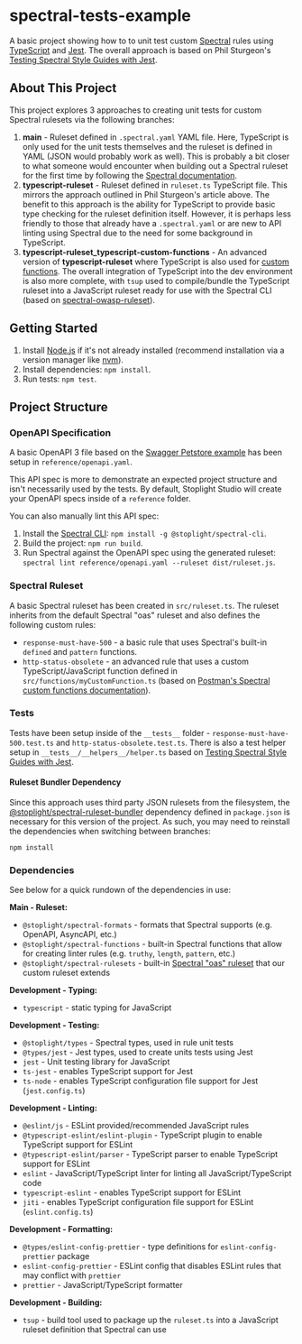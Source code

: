 # spectral-tests-example

A basic project showing how to to unit test custom
[Spectral](https://github.com/stoplightio/spectral) rules using
[TypeScript](https://www.typescriptlang.org) and [Jest](https://jestjs.io). The
overall approach is based on Phil Sturgeon's
[Testing Spectral Style Guides with Jest](https://apisyouwonthate.com/blog/testing-spectral-style-guides-with-jest/).

## About This Project

This project explores 3 approaches to creating unit tests for custom Spectral
rulesets via the following branches:

1. **main** - Ruleset defined in `.spectral.yaml` YAML file. Here, TypeScript is
   only used for the unit tests themselves and the ruleset is defined in YAML
   (JSON would probably work as well). This is probably a bit closer to what
   someone would encounter when building out a Spectral ruleset for the first
   time by following the
   [Spectral documentation](https://docs.stoplight.io/docs/spectral/674b27b261c3c-overview#1-create-a-local-ruleset).
2. **typescript-ruleset** - Ruleset defined in `ruleset.ts` TypeScript file.
   This mirrors the approach outlined in Phil Sturgeon's article above. The
   benefit to this approach is the ability for TypeScript to provide basic type
   checking for the ruleset definition itself. However, it is perhaps less
   friendly to those that already have a `.spectral.yaml` or are new to API
   linting using Spectral due to the need for some background in TypeScript.
3. **typescript-ruleset_typescript-custom-functions** - An advanced version of
   **typescript-ruleset** where TypeScript is also used for
   [custom functions](https://docs.stoplight.io/docs/spectral/a781e290eb9f9-custom-functions).
   The overall integration of TypeScript into the dev environment is also more
   complete, with `tsup` used to compile/bundle the TypeScript ruleset into a
   JavaScript ruleset ready for use with the Spectral CLI (based on
   [spectral-owasp-ruleset](https://github.com/stoplightio/spectral-owasp-ruleset)).

## Getting Started

1. Install [Node.js](https://nodejs.org) if it's not already installed
   (recommend installation via a version manager like
   [nvm](https://github.com/nvm-sh/nvm)).
2. Install dependencies: `npm install`.
3. Run tests: `npm test`.

## Project Structure

### OpenAPI Specification

A basic OpenAPI 3 file based on the
[Swagger Petstore example](https://github.com/swagger-api/swagger-petstore/blob/master/src/main/resources/openapi.yaml)
has been setup in `reference/openapi.yaml`.

This API spec is more to demonstrate an expected project structure and isn't
necessarily used by the tests. By default, Stoplight Studio will create your
OpenAPI specs inside of a `reference` folder.

You can also manually lint this API spec:

1. Install the
   [Spectral CLI](https://github.com/stoplightio/spectral#-installation):
   `npm install -g @stoplight/spectral-cli`.
2. Build the project: `npm run build`.
3. Run Spectral against the OpenAPI spec using the generated ruleset:
   `spectral lint reference/openapi.yaml --ruleset dist/ruleset.js`.

### Spectral Ruleset

A basic Spectral ruleset has been created in `src/ruleset.ts`. The ruleset
inherits from the default Spectral "oas" ruleset and also defines the following
custom rules:

- `response-must-have-500` - a basic rule that uses Spectral's built-in
  `defined` and `pattern` functions.
- `http-status-obsolete` - an advanced rule that uses a custom
  TypeScript/JavaScript function defined in `src/functions/myCustomFunction.ts`
  (based on
  [Postman's Spectral custom functions documentation](https://learning.postman.com/docs/api-governance/configurable-rules/spectral/#spectral-custom-functions)).

### Tests

Tests have been setup inside of the `__tests__` folder -
`response-must-have-500.test.ts` and `http-status-obsolete.test.ts`. There is
also a test helper setup in `__tests__/__helpers__/helper.ts` based on
[Testing Spectral Style Guides with Jest](https://apisyouwonthate.com/blog/testing-spectral-style-guides-with-jest/).

#### Ruleset Bundler Dependency

Since this approach uses third party JSON rulesets from the filesystem, the
[@stoplight/spectral-ruleset-bundler](https://www.npmjs.com/package/@stoplight/spectral-ruleset-bundler)
dependency defined in `package.json` is necessary for this version of the
project. As such, you may need to reinstall the dependencies when switching
between branches:

```Shell
npm install
```

### Dependencies

See below for a quick rundown of the dependencies in use:

**Main - Ruleset:**

- `@stoplight/spectral-formats` - formats that Spectral supports (e.g. OpenAPI,
  AsyncAPI, etc.)
- `@stoplight/spectral-functions` - built-in Spectral functions that allow for
  creating linter rules (e.g. `truthy`, `length`, `pattern`, etc.)
- `@stoplight/spectral-rulesets` - built-in
  [Spectral "oas" ruleset](https://docs.stoplight.io/docs/spectral/4dec24461f3af-open-api-rules)
  that our custom ruleset extends

**Development - Typing:**

- `typescript` - static typing for JavaScript

**Development - Testing:**

- `@stoplight/types` - Spectral types, used in rule unit tests
- `@types/jest` - Jest types, used to create units tests using Jest
- `jest` - Unit testing library for JavaScript
- `ts-jest` - enables TypeScript support for Jest
- `ts-node` - enables TypeScript configuration file support for Jest
  (`jest.config.ts`)

**Development - Linting:**

- `@eslint/js` - ESLint provided/recommended JavaScript rules
- `@typescript-eslint/eslint-plugin` - TypeScript plugin to enable TypeScript
  support for ESLint
- `@typescript-eslint/parser` - TypeScript parser to enable TypeScript support
  for ESLint
- `eslint` - JavaScript/TypeScript linter for linting all JavaScript/TypeScript
  code
- `typescript-eslint` - enables TypeScript support for ESLint
- `jiti` - enables TypeScript configuration file support for ESLint
  (`eslint.config.ts`)

**Development - Formatting:**

- `@types/eslint-config-prettier` - type definitions for
  `eslint-config-prettier` package
- `eslint-config-prettier` - ESLint config that disables ESLint rules that may
  conflict with `prettier`
- `prettier` - JavaScript/TypeScript formatter

**Development - Building:**

- `tsup` - build tool used to package up the `ruleset.ts` into a JavaScript
  ruleset definition that Spectral can use
